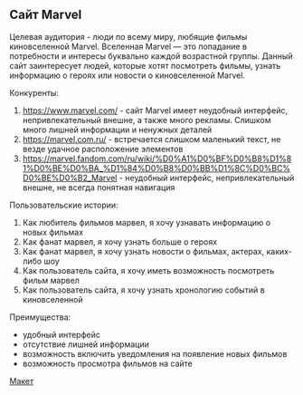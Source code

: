 ## Сайт Marvel
Целевая аудитория - люди по всему миру, любящие фильмы киновселенной Marvel. Вселенная Marvel — это попадание в потребности и интересы буквально каждой возрастной 
группы. Данный сайт заинтересует людей, которые хотят посмотреть фильмы, узнать информацию о героях или новости о киновселенной Marvel.

Конкуренты:
1. https://www.marvel.com/ - сайт Marvel имеет неудобный интерфейс, непривлекательный внешне, а также много рекламы. Слишком много лишней информации и ненужных деталей
2. https://marvel.com.ru/ - встречается слишком маленький текст, не везде удачное расположение элементов
3. https://marvel.fandom.com/ru/wiki/%D0%A1%D0%BF%D0%B8%D1%81%D0%BE%D0%BA_%D1%84%D0%B8%D0%BB%D1%8C%D0%BC%D0%BE%D0%B2_Marvel - неудобный интерфейс, непривлекательный внешне,
не всегда понятная навигация 

Пользовательские истории:
1. Как любитель фильмов марвел, я хочу узнавать информацию о новых фильмах
2. Как фанат марвел, я хочу узнать больше о героях
3. Как фанат марвел, я хочу узнать новости о фильмах, актерах, каких-либо шоу
4. Как пользователь сайта, я хочу иметь возможность посмотреть фильм марвел
5. Как пользователь сайта, я хочу узнать хронологию событий в киновселенной

Преимущества:
* удобный интерфейс
* отсутствие лишней информации
* возможность включить уведомления на появление новых фильмов
* возможность просмотра фильмов на сайте

[Макет](https://www.figma.com/file/0iMZJEvT7dDQutkTWcDWlv/Untitled?node-id=0%3A1)
